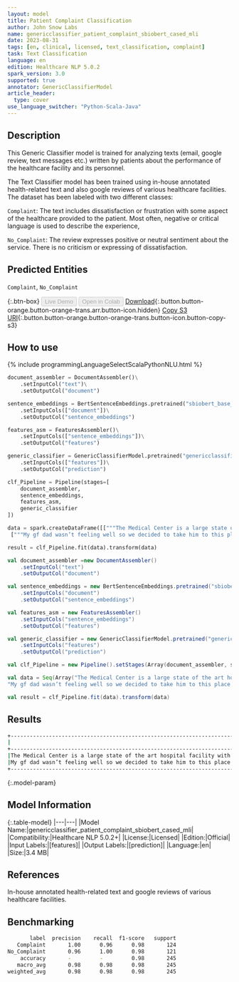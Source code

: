 ```yaml
---
layout: model
title: Patient Complaint Classification
author: John Snow Labs
name: genericclassifier_patient_complaint_sbiobert_cased_mli
date: 2023-08-31
tags: [en, clinical, licensed, text_classification, complaint]
task: Text Classification
language: en
edition: Healthcare NLP 5.0.2
spark_version: 3.0
supported: true
annotator: GenericClassifierModel
article_header:
  type: cover
use_language_switcher: "Python-Scala-Java"
---
```


## Description

This Generic Classifier model is trained for analyzing texts (email, google review, text messages etc.) written by patients about the performance of the healthcare facility and its personnel. 

The Text Classifier model has been trained using in-house annotated health-related text and also google reviews of various healthcare facilities. The dataset has been labeled with two different classes:

`Complaint`: The text includes dissatisfaction or frustration with some aspect of the healthcare provided to the patient. Most often, negative or critical language is used to describe the experience,

`No_Complaint`: The review expresses positive or neutral sentiment about the service. There is no criticism or expressing of dissatisfaction.

## Predicted Entities

`Complaint`, `No_Complaint`

{:.btn-box}
<button class="button button-orange" disabled>Live Demo</button>
<button class="button button-orange" disabled>Open in Colab</button>
[Download](https://s3.amazonaws.com/auxdata.johnsnowlabs.com/clinical/models/genericclassifier_patient_complaint_sbiobert_cased_mli_en_5.0.2_3.0_1693441268334.zip){:.button.button-orange.button-orange-trans.arr.button-icon.hidden}
[Copy S3 URI](s3://auxdata.johnsnowlabs.com/clinical/models/genericclassifier_patient_complaint_sbiobert_cased_mli_en_5.0.2_3.0_1693441268334.zip){:.button.button-orange.button-orange-trans.button-icon.button-copy-s3}

## How to use



<div class="tabs-box" markdown="1">
{% include programmingLanguageSelectScalaPythonNLU.html %}

```python
document_assembler = DocumentAssembler()\
    .setInputCol("text")\
    .setOutputCol("document")

sentence_embeddings = BertSentenceEmbeddings.pretrained("sbiobert_base_cased_mli", 'en','clinical/models')\
    .setInputCols(["document"])\
    .setOutputCol("sentence_embeddings")

features_asm = FeaturesAssembler()\
    .setInputCols(["sentence_embeddings"])\
    .setOutputCol("features")

generic_classifier = GenericClassifierModel.pretrained("genericclassifier_patient_complaint_sbiobert_cased_mli", "en", "clinical/models")\
    .setInputCols(["features"])\
    .setOutputCol("prediction")

clf_Pipeline = Pipeline(stages=[
    document_assembler,
    sentence_embeddings,
    features_asm,
    generic_classifier
])

data = spark.createDataFrame([["""The Medical Center is a large state of the art hospital facility with great doctors, nurses, technicians and receptionists.  Service is top notch, knowledgeable and friendly.  This hospital site has plenty of parking"""],
 ["""My gf dad wasn’t feeling well so we decided to take him to this place cus it’s his insurance and we waited for a while and mind that my girl dad couldn’t breath good while the staff seem not to care and when they got to us they said they we’re gonna a take some blood samples and they made us wait again and to see the staff workers talking to each other and laughing taking there time and not seeming to care about there patience, while we were in the lobby there was another guy who told us they also made him wait while he can hardly breath and they left him there to wait my girl dad is coughing and not doing better and when the lady came in my girl dad didn’t have his shirt because he was hot and the lady came in said put on his shirt on and then left still waiting to get help rn"""]]).toDF("text")

result = clf_Pipeline.fit(data).transform(data)
```
```scala
val document_assembler =new DocumentAssembler()
    .setInputCol("text")
    .setOutputCol("document")

val sentence_embeddings = new BertSentenceEmbeddings.pretrained("sbiobert_base_cased_mli", "en", "clinical/models")
    .setInputCols("document")
    .setOutputCol("sentence_embeddings")

val features_asm = new FeaturesAssembler()
    .setInputCols("sentence_embeddings")
    .setOutputCol("features")

val generic_classifier = new GenericClassifierModel.pretrained("genericclassifier_patient_complaint_sbiobert_cased_mli", "en", "clinical/models")
    .setInputCols("features")
    .setOutputCol("prediction")

val clf_Pipeline = new Pipeline().setStages(Array(document_assembler, sentence_embeddings, features_asm, generic_classifier))

val data = Seq(Array("The Medical Center is a large state of the art hospital facility with great doctors, nurses, technicians and receptionists.  Service is top notch, knowledgeable and friendly.  This hospital site has plenty of parking",
"My gf dad wasn’t feeling well so we decided to take him to this place cus it’s his insurance and we waited for a while and mind that my girl dad couldn’t breath good while the staff seem not to care and when they got to us they said they we’re gonna a take some blood samples and they made us wait again and to see the staff workers talking to each other and laughing taking there time and not seeming to care about there patience, while we were in the lobby there was another guy who told us they also made him wait while he can hardly breath and they left him there to wait my girl dad is coughing and not doing better and when the lady came in my girl dad didn’t have his shirt because he was hot and the lady came in said put on his shirt on and then left still waiting to get help rn")).toDS().toDF("text")

val result = clf_Pipeline.fit(data).transform(data)
```
</div>

## Results

```bash
+------------------------------------------------------------------------------------------------------------------------------------------------------+--------------+
|                                                                                                                                                  text|        result|
+------------------------------------------------------------------------------------------------------------------------------------------------------+--------------+
|The Medical Center is a large state of the art hospital facility with great doctors, nurses, technicians and receptionists.  Service is top notch, ...|[No_Complaint]|
|My gf dad wasn’t feeling well so we decided to take him to this place cus it’s his insurance and we waited for a while and mind that my girl dad co...|   [Complaint]|
+------------------------------------------------------------------------------------------------------------------------------------------------------+--------------+
```

{:.model-param}
## Model Information

{:.table-model}
|---|---|
|Model Name:|genericclassifier_patient_complaint_sbiobert_cased_mli|
|Compatibility:|Healthcare NLP 5.0.2+|
|License:|Licensed|
|Edition:|Official|
|Input Labels:|[features]|
|Output Labels:|[prediction]|
|Language:|en|
|Size:|3.4 MB|

## References

In-house annotated health-related text and google reviews of various healthcare facilities.

## Benchmarking

```bash
       label  precision    recall  f1-score   support
   Complaint       1.00      0.96      0.98       124
No_Complaint       0.96      1.00      0.98       121
    accuracy       -         -         0.98       245
   macro_avg       0.98      0.98      0.98       245
weighted_avg       0.98      0.98      0.98       245
```
